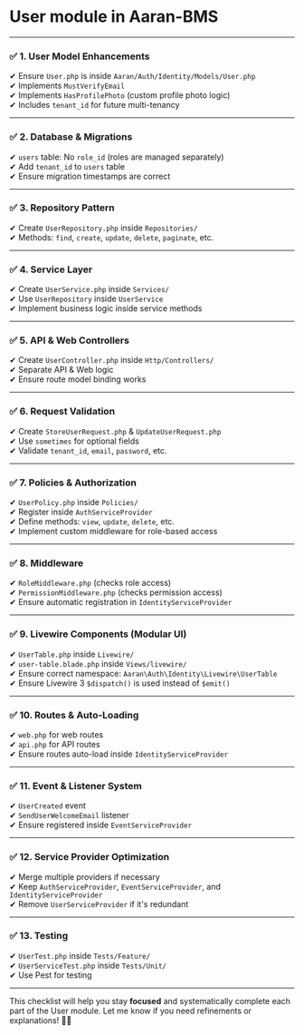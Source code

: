 # **User module** in **Aaran-BMS**

---

### ✅ **1. User Model Enhancements**
✔ Ensure `User.php` is inside `Aaran/Auth/Identity/Models/User.php`  
✔ Implements `MustVerifyEmail`  
✔ Implements `HasProfilePhoto` (custom profile photo logic)  
✔ Includes `tenant_id` for future multi-tenancy

---

### ✅ **2. Database & Migrations**
✔ `users` table: No `role_id` (roles are managed separately)  
✔ Add `tenant_id` to `users` table  
✔ Ensure migration timestamps are correct

---

### ✅ **3. Repository Pattern**
✔ Create `UserRepository.php` inside `Repositories/`  
✔ Methods: `find`, `create`, `update`, `delete`, `paginate`, etc.

---

### ✅ **4. Service Layer**
✔ Create `UserService.php` inside `Services/`  
✔ Use `UserRepository` inside `UserService`  
✔ Implement business logic inside service methods

---

### ✅ **5. API & Web Controllers**
✔ Create `UserController.php` inside `Http/Controllers/`  
✔ Separate API & Web logic  
✔ Ensure route model binding works

---

### ✅ **6. Request Validation**
✔ Create `StoreUserRequest.php` & `UpdateUserRequest.php`  
✔ Use `sometimes` for optional fields  
✔ Validate `tenant_id`, `email`, `password`, etc.

---

### ✅ **7. Policies & Authorization**
✔ `UserPolicy.php` inside `Policies/`  
✔ Register inside `AuthServiceProvider`  
✔ Define methods: `view`, `update`, `delete`, etc.  
✔ Implement custom middleware for role-based access

---

### ✅ **8. Middleware**
✔ `RoleMiddleware.php` (checks role access)  
✔ `PermissionMiddleware.php` (checks permission access)  
✔ Ensure automatic registration in `IdentityServiceProvider`

---

### ✅ **9. Livewire Components (Modular UI)**
✔ `UserTable.php` inside `Livewire/`  
✔ `user-table.blade.php` inside `Views/livewire/`  
✔ Ensure correct namespace: `Aaran\Auth\Identity\Livewire\UserTable`  
✔ Ensure Livewire 3 `$dispatch()` is used instead of `$emit()`

---

### ✅ **10. Routes & Auto-Loading**
✔ `web.php` for web routes  
✔ `api.php` for API routes  
✔ Ensure routes auto-load inside `IdentityServiceProvider`

---

### ✅ **11. Event & Listener System**
✔ `UserCreated` event  
✔ `SendUserWelcomeEmail` listener  
✔ Ensure registered inside `EventServiceProvider`

---

### ✅ **12. Service Provider Optimization**
✔ Merge multiple providers if necessary  
✔ Keep `AuthServiceProvider`, `EventServiceProvider`, and `IdentityServiceProvider`  
✔ Remove `UserServiceProvider` if it's redundant

---

### ✅ **13. Testing**
✔ `UserTest.php` inside `Tests/Feature/`  
✔ `UserServiceTest.php` inside `Tests/Unit/`  
✔ Use Pest for testing

---

This checklist will help you stay **focused** and systematically complete each part of the User module. Let me know if you need refinements or explanations! 🚀🔥
